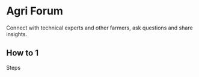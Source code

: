 # Agri Forum

Connect with technical experts and other farmers, ask questions and share insights.

## How to 1

Steps


